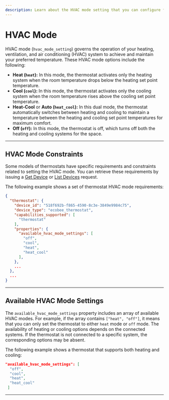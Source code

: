 ```yaml
---
description: Learn about the HVAC mode setting that you can configure for thermostats.
---
```


# HVAC Mode

HVAC mode (`hvac_mode_setting`) governs the operation of your heating, ventilation, and air conditioning (HVAC) system to achieve and maintain your preferred temperature. These HVAC mode options include the following:

* **Heat (`heat`):** In this mode, the thermostat activates only the heating system when the room temperature drops below the heating set point temperature.
* **Cool (`cool`):** In this mode, the thermostat activates only the cooling system when the room temperature rises above the cooling set point temperature.
* **Heat-Cool** or **Auto (`heat_cool`):** In this dual mode, the thermostat automatically switches between heating and cooling to maintain a temperature between the heating and cooling set point temperatures for maximum comfort.
* **Off (`off`):** In this mode, the thermostat is off, which turns off both the heating and cooling systems for the space.

***

## HVAC Mode Constraints

Some models of thermostats have specific requirements and constraints related to setting the HVAC mode. You can retrieve these requirements by issuing a [Get Device](../../../api/devices/get.md) or [List Devices](../../../api/devices/list.md) request.

The following example shows a set of thermostat HVAC mode requirements:

```json
{
  "thermostat": {
    "device_id": "518f692b-f865-4590-8c3e-3849e9984c75",
    "device_type": "ecobee_thermostat",
    "capabilities_supported": [
      "thermostat"
    ],
    "properties": {
      "available_hvac_mode_settings": [
        "off",
        "cool",
        "heat",
        "heat_cool"
      ],
    },
    ...
  },
  ...
}
```

***

## Available HVAC Mode Settings

The `available_hvac_mode_settings` property includes an array of available HVAC modes. For example, if the array contains `["heat", "off"]`, it means that you can only set the thermostat to either `heat` mode or `off` mode. The availability of heating or cooling options depends on the connected systems. If the thermostat is not connected to a specific system, the corresponding options may be absent.

The following example shows a thermostat that supports both heating and cooling:

```json
"available_hvac_mode_settings": [
  "off",
  "cool",
  "heat",
  "heat_cool"
 ]
```

***
